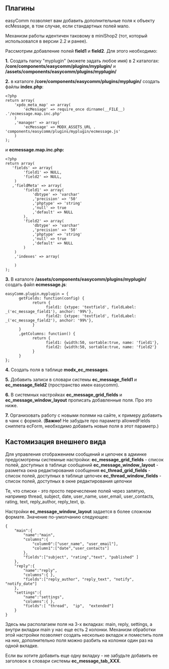 ## Плагины

easyComm позволяет вам добавить дополнительные поля к объекту ecMessage, в том случае, если стандартных полей мало.

Механизм работы идентичен таковому в miniShop2 (тот, который использовался в версии 2.2 и ранее).

Рассмотрим добавление полей **field1** и **field2**. Для этого необходимо:

**1.** Создать папку "myplugin" (можете задать любое имя) в 2 каталогах: **/core/components/easycomm/plugins/myplugin/** и **/assets/components/easycomm/plugins/myplugin/**

**2.** в каталоге **/core/components/easycomm/plugins/myplugin/** создать файлы **index.php**:
```
<?php
return array(
    'xpdo_meta_map' => array(
        'ecMessage' => require_once dirname(__FILE__) .'/ecmessage.map.inc.php'
    )
    ,'manager' => array(
        'ecMessage' => MODX_ASSETS_URL . 'components/easycomm/plugins/myplugin/ecmessage.js'
    )
);
```

и **ecmessage.map.inc.php:**
```
<?php
return array(
   'fields' => array(
        'field1' => NULL,
        'field2' => NULL,
    )             
   ,'fieldMeta' => array(
        'field1' => array(
            'dbtype' => 'varchar'
            ,'precision' => '50'
            ,'phptype' => 'string'
            ,'null' => true
            ,'default' => NULL
        ),
        'field2' => array(
            'dbtype' => 'varchar'
            ,'precision' => '50'
            ,'phptype' => 'string'
            ,'null' => true
            ,'default' => NULL
        )
    )
    ,'indexes' => array(

    )
);
```

**3.** В каталоге **/assets/components/easycomm/plugins/myplugin/** создать файл **ecmessage.js**:
```
easyComm.plugin.myplugin = {
      getFields: function(config) {
            return {
                  field1: {xtype: 'textfield', fieldLabel: _('ec_message_field1'), anchor: '99%'},
                  field2: {xtype: 'textfield', fieldLabel: _('ec_message_field2'), anchor: '99%'},
            }
      }
      ,getColumns: function() {
            return {
                  field1: {width:50, sortable:true, name: 'field1'},
                  field2: {width:50, sortable:true, name: 'field2'}
            }
      }
};
```

**4.** Создать поля в таблице **modx_ec_messages**.

**5.** Добавить записи в словари системы **ec_message_field1** и **ec_message_field2** (пространство имен easycomm).

**6.** В системных настройках **ec_message_grid_fields** и **ec_message_window_layout** прописать добавленные поля. Про это ниже.

**7.** Организовать работу с новыми полями на сайте, к примеру добавить в чанк с формой. (**Важно!** Не забудьте про параметр allowedFields сниппета ecForm, необходимо добавить новые поля в этот параметр.)

## Кастомизация внешнего вида

Для управления отображением сообщений и цепочек в админке предусмотрены системные настройки:
**ec_message_grid_fields** - список полей, доступных в таблице сообщений
**ec_message_window_layout** - разметка окна редактирования сообщения
**ec_thread_grid_fields** - список полей, доступных в таблице цепочек
**ec_thread_window_fields** - список полей, доступных в окне редактирования цепочки

Те, что списки - это просто перечесление полей через запятую, например thread, subject, date, user_name, user_email, user_contacts, rating, text, reply_author, reply_text, ip.

Настройки **ec_message_window_layout** задается в более сложном формате. Значение по-умолчанию следующее:
```
{  
	"main":{  
		"name":"main",
		"columns":{  
			"column0":["user_name", "user_email"],
			"column1":["date","user_contacts"]
		},
		"fields":["subject", "rating","text", "published" ]
	},
	"reply":{  
		"name":"reply",
		"columns":{ },
		"fields":["reply_author", "reply_text", "notify", "notify_date"]
	},
	"settings":{  
		"name":"settings",
		"columns":{ },
		"fields":[ "thread",  "ip",  "extended"]
	}
}
```
Здесь мы располагаем поля на 3-х вкладках: main, reply, settings, а внутри вкладки main у нас еще есть 2 колонки. Механизм обработки этой настройки позволяет создать несколько вкладок и поместить поля на них, дополнительно поля можно разбить на колонки один раз на одной вкладке.

Если вы хотите добавить еще одну вкладку - не забудьте добавить ее заголовок в словари системы **ec_message_tab_XXX**.